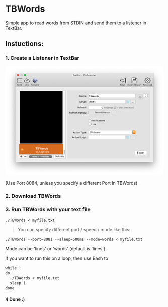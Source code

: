 # TBWords

Simple app to read words from STDIN and send them to a listener in TextBar.

## Instuctions:

### 1. Create a Listener in TextBar

![](images/TextBarListener.png)

(Use Port 8084, unless you specify a different Port in TBWords)

### 2. Download TBWords

[](https://github.com/richie5um/TBWords/releases)

### 3. Run TBWords with your text file

```
./TBWords < myfile.txt
```

> You can specify different port / speed / mode like this:

```
./TBWords --port=8081 --sleep=500ms --mode=words < myfile.txt
```

Mode can be 'lines' or 'words' (default is 'lines').

If you want to run this on a loop, then use Bash to

```
while :
do
  ./TBWords < myfile.txt
  sleep 1
done
```

#### 4 Done :)

